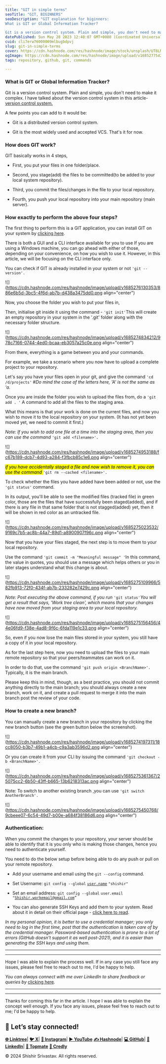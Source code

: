 ```yaml
---
title: "GIT in simple terms"
seoTitle: "GIT, BIGINNERS"
seoDescription: "GIT explanation for biginners:
What is GIT or Global Information Tracker?

Git is a version control system. Plain and simple, you don't need to make it comp"
datePublished: Sun May 28 2023 12:40:07 GMT+0000 (Coordinated Universal Time)
cuid: cli7erw76000009mlbugbdpvj
slug: git-in-simple-terms
cover: https://cdn.hashnode.com/res/hashnode/image/stock/unsplash/UT8LMo-wlyk/upload/9f47c251ed1aed09a022d580e4140262.jpeg
ogImage: https://cdn.hashnode.com/res/hashnode/image/upload/v1685277542567/57af81c3-f3eb-4e73-864c-76c27453d864.png
tags: repository, github, git, commands

---
```


### What is GIT or Global Information Tracker?

Git is a version control system. Plain and simple, you don't need to make it complex. I have talked about the version control system in this article- [version control system.](https://shishirslearningjourney.hashnode.dev/version-control-system)

A few points you can add to it would be:

* Git is a distributed version control system.
    
* Git is the most widely used and accepted VCS. That's it for now.
    

### How does GIT work?

GIT basically works in 4 steps,

* First, you put your files in one folder/place.
    
* Second, you stage(add) the files to be committed(to be added to your local system repository).
    
* Third, you commit the files/changes in the file to your local repository.
    
* Fourth, you push your local repository into your main repository (main server).
    

### How exactly to perform the above four steps?

The first thing to perform this is a GIT application, you can install GIT on your system by [clicking here](https://git-scm.com/download).

There is both a GUI and a CLI interface available for you to use If you are using a Windows machine, you can go ahead with either of those, depending on your convenience, on how you wish to use it. However, in this article, we will be focusing on the CLI interface only.

You can check if GIT is already installed in your system or not `'git --version'.`

![](https://cdn.hashnode.com/res/hashnode/image/upload/v1685276130353/886e6b5d-3bc5-4f6d-ab7b-d438a3475dd0.png align="center")

Now, you choose the folder you wish to put your files in,

Then, initialise git inside it using the command - `'git init'`This will create an empty repository in your system in the '.git' folder along with the necessary folder structure.

![](https://cdn.hashnode.com/res/hashnode/image/upload/v1685274834212/978c7166-0744-4ed0-bcaa-eb3057a25c0e.png align="center")

From there, everything is a game between you and your commands.

For example, we take a scenario where you now have to upload a complete project to your repository.

Let's say you have your files open in your git, and give the command `'cd /d/projects'` #*Do mind the case of the letters here, 'A' is not the same as 'a.*

Once you are inside the folder you wish to upload the files from, do a `'git add . '` A command to add all the files to the staging area.

What this means is that your work is done on the current files, and now you wish to move it to the local repository on your system. (It has not yet been moved yet, we need to commit it first.)

*Note: If you wish to add one file at a time into the staging area, then you can use the command* `'git add <filename>'.`

![](https://cdn.hashnode.com/res/hashnode/image/upload/v1685274953188/fc67b189-dcb7-4d93-a284-f3fbcb85c1e6.png align="center")

*<mark>if you have accidentally staged a file and now wish to remove it, you can use the command </mark>* `'git rm --cached <filename>'.`

To check whether the files you have added have been added or not, use the `'git status'` command.

In its output, you'll be able to see the modified files (tracked file) in green color, those are the files that have successfully been staged(added), and if there is any file in that same folder that is not stagged(added) yet, then it will be shown in red color as an untracked file.

![](https://cdn.hashnode.com/res/hashnode/image/upload/v1685275023532/9169c7b5-ac8b-44a7-89d1-a8900907f96c.png align="center")

Now that you have your files staged, the next step is to move them to your local repository.

Use the command `'git commit -m "Meaningful message" '`In this command, the value in quotes, you should use a message which helps others or you in later stages understand what this change is about.

![](https://cdn.hashnode.com/res/hashnode/image/upload/v1685275109966/582fb913-72f0-434f-ab7b-233282e7429c.png align="center")

*Note: Post executing the above command, if you run* `'git status'`*You will get a result that says, 'Work tree clean', which means that your changes have now moved from your staging area to your local repository.*

![](https://cdn.hashnode.com/res/hashnode/image/upload/v1685275156456/44e06fd9-f38e-4ad8-9f6c-6fda119e1c33.png align="center")

So, even if you now lose the main files stored in your system, you still have a copy of it in your local repository.

As for the last step here, now you need to upload the files to your main remote repository so that your peers/teammates can work on it.

In order to do that, use the command `'git push origin <BranchName>'.` Typically, it is the main branch.

Please keep this in mind, though, as a best practice, you should not commit anything directly to the main branch; you should always create a new branch, work on it, and create a pull request to merge it into the main branch post the review of your code.

### How to create a new branch?

You can manually create a new branch in your repository by clicking the new branch button (see the green button below the screenshot).

![](https://cdn.hashnode.com/res/hashnode/image/upload/v1685274197311/18cc8050-b3b7-49b1-a4cb-c9a3ab3596d2.png align="center")

Or you can create it from your CLI by issuing the command `'git checkout -b <BranchName>'.`

![](https://cdn.hashnode.com/res/hashnode/image/upload/v1685275361367/25075cc2-6b50-43ff-b665-13b6218313ac.png align="center")

Note: To switch to another existing branch ,you can use `'git switch AnotherBranch'.`

![](https://cdn.hashnode.com/res/hashnode/image/upload/v1685275450768/9cbeee07-6c54-49d7-b00e-a684f38186d6.png align="center")

### Authentication:

When you commit the changes to your repository, your server should be able to identify that it is you only who is making those changes, hence you need to authenticate yourself.

You need to do the below setup before being able to do any push or pull on your remote repository.

* Add your username and email using the `git --config` command.
    
* Set Username: `git config --global` [`user.name`](http://user.name) `"shishir"`
    
* Set an email address: `git config --global` `user.email` `"`[`Shishir.workemail@gmail.com`](mailto:Shishir.workemail@gmail.com)`”`
    
* You can also generate SSH Keys and add them to your system. Read about it in detail on their official page - [click here to read](https://docs.github.com/en/authentication/connecting-to-github-with-ssh).
    

*In my personal opinion, it is better to use a credential manager; you only need to log in the first time, post that the authentication is taken care of by the credential manager. Password-based authentication is prone to a lot of errors (GitHub doesn't support it as well post-2021), and it is easier than generating the SSH keys and using them.‍*

---

---

Hope I was able to explain the process well. If in any case you still face any issues, please feel free to reach out to me, I'd be happy to help.

*You can always connect with me over LinkedIn to share feedback or queries by* [clicking here](https://www.linkedin.com/in/shishir-srivastav/)*.*

---

---

Thanks for coming this far in the article. I hope I was able to explain the concept well enough. If you face any issues, please feel free to reach out to me; I'd be happy to help.

## 🔗 Let’s stay connected!

[**🌐 Linktree**](https://linktr.ee/shishirsrivastav)| [**🐦 X**](https://x.com/shishir_who)| [**📸 Instagram**](https://www.instagram.com/programmatic.ly)| [**▶️ YouTube**](https://www.youtube.com/channel/UCCZiCzPtg9pmDwChJ4ROIpA) [**✍️ Hashnode**](https://hashnode.com/@ShishirSrivastav)| [**💻 GitHub**](https://github.com/Shishir420-GIT)| [**🔗 LinkedIn**](https://www.linkedin.com/in/shishir-srivastav)| [**🤝 Topmate**](https://topmate.io/shishir_srivastav) [**🏅 Credly**](https://www.credly.com/users/shishir-srivastav-who)

© 2024 Shishir Srivastav. All rights reserved.